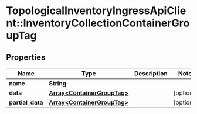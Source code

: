 # TopologicalInventoryIngressApiClient::InventoryCollectionContainerGroupTag

## Properties
Name | Type | Description | Notes
------------ | ------------- | ------------- | -------------
**name** | **String** |  | 
**data** | [**Array&lt;ContainerGroupTag&gt;**](ContainerGroupTag.md) |  | [optional] 
**partial_data** | [**Array&lt;ContainerGroupTag&gt;**](ContainerGroupTag.md) |  | [optional] 


